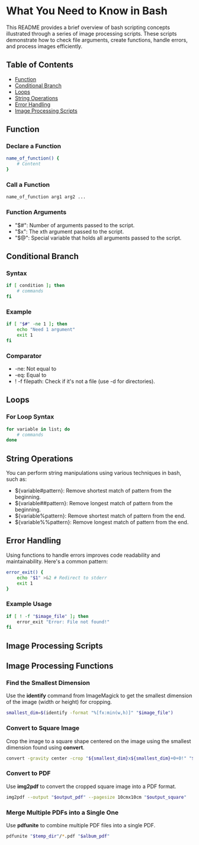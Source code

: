 # What You Need to Know in Bash

This README provides a brief overview of bash scripting concepts illustrated through a series of image processing scripts. These scripts demonstrate how to check file arguments, create functions, handle errors, and process images efficiently.

## Table of Contents
- [Function](#function)
- [Conditional Branch](#conditional-branch)
- [Loops](#loops)
- [String Operations](#string-operations)
- [Error Handling](#error-handling)
- [Image Processing Scripts](#image-processing-scripts)

## Function

### Declare a Function
```bash
name_of_function() {
    # Content
}
```

### Call a Function
```bash
name_of_function arg1 arg2 ...
```

### Function Arguments

- "$#": Number of arguments passed to the script.
- "$x": The xth argument passed to the script.
- "$@": Special variable that holds all arguments passed to the script.

## Conditional Branch

### Syntax

```bash
if [ condition ]; then
    # commands
fi
```

### Example
```bash
if [ "$#" -ne 1 ]; then
    echo "Need 1 argument"
    exit 1
fi
```

### Comparator

- -ne: Not equal to
- -eq: Equal to
- ! -f filepath: Check if it's not a file (use -d for directories).


## Loops

### For Loop Syntax

```bash
for variable in list; do
    # commands
done
```

## String Operations

You can perform string manipulations using various techniques in bash, such as:

-  ${variable#pattern}: Remove shortest match of pattern from the beginning.
-  ${variable##pattern}: Remove longest match of pattern from the beginning.
-  ${variable%pattern}: Remove shortest match of pattern from the end.
-  ${variable%%pattern}: Remove longest match of pattern from the end.

## Error Handling

Using functions to handle errors improves code readability and maintainability. Here's a common pattern:

```bash
error_exit() {
    echo "$1" >&2 # Redirect to stderr
    exit 1
}
```

### Example Usage
```bash
if [ ! -f "$image_file" ]; then
    error_exit "Error: File not found!"
fi
```

## Image Processing Scripts

## Image Processing Functions

### Find the Smallest Dimension
Use the **identify** command from ImageMagick to get the smallest dimension of the image (width or height) for cropping.
```bash
smallest_dim=$(identify -format "%[fx:min(w,h)]" "$image_file")
```

### Convert to Square Image

Crop the image to a square shape centered on the image using the smallest dimension found using **convert**.

```bash
convert -gravity center -crop "${smallest_dim}x${smallest_dim}+0+0!" "$image_file" "$output_square"
```

### Convert to PDF

Use **img2pdf** to convert the cropped square image into a PDF format.

```bash
img2pdf --output "$output_pdf" --pagesize 10cmx10cm "$output_square"
```

### Merge Multiple PDFs into a Single One

Use **pdfunite** to combine multiple PDF files into a single PDF.

```bash
pdfunite "$temp_dir"/*.pdf "$album_pdf"
```
